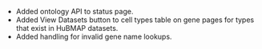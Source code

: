 - Added ontology API to status page.
- Added View Datasets button to cell types table on gene pages for types that exist in HuBMAP datasets.
- Added handling for invalid gene name lookups.
